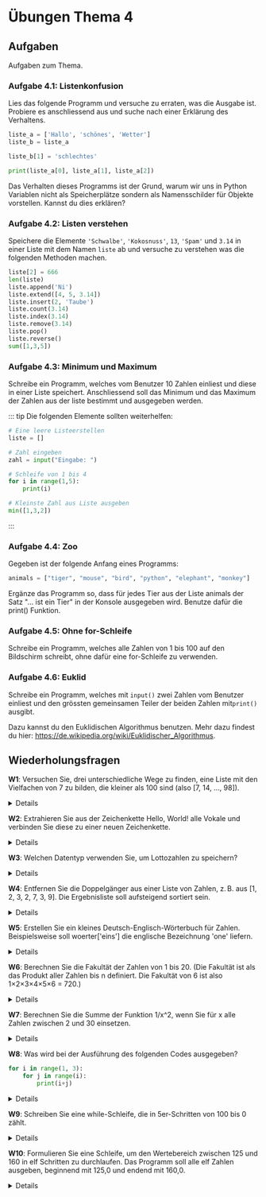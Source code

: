 # Übungen Thema 4

## Aufgaben

Aufgaben zum Thema.

### Aufgabe 4.1: Listenkonfusion

Lies das folgende Programm und versuche zu erraten, was die Ausgabe ist. Probiere es anschliessend aus und suche nach einer Erklärung des Verhaltens.

```python
liste_a = ['Hallo', 'schönes', 'Wetter']
liste_b = liste_a

liste_b[1] = 'schlechtes'

print(liste_a[0], liste_a[1], liste_a[2])  
```

Das Verhalten dieses Programms ist der Grund, warum wir uns in Python Variablen nicht als Speicherplätze sondern als Namensschilder für Objekte vorstellen. Kannst du dies erklären?

### Aufgabe 4.2: Listen verstehen

Speichere die Elemente `'Schwalbe'`, `'Kokosnuss'`, `13`, `'Spam'` und `3.14` in einer Liste mit dem Namen `liste` ab und versuche zu verstehen was die folgenden Methoden machen.

```python
liste[2] = 666
len(liste)
liste.append('Ni')
liste.extend([4, 5, 3.14])
liste.insert(2, 'Taube')
liste.count(3.14)
liste.index(3.14)
liste.remove(3.14)
liste.pop()
liste.reverse()
sum([1,3,5])
```

### Aufgabe 4.3: Minimum und Maximum

Schreibe ein Programm, welches vom Benutzer 10 Zahlen einliest und diese in einer Liste speichert. Anschliessend soll das Minimum und das Maximum der Zahlen aus der liste bestimmt und ausgegeben werden.

::: tip
Die folgenden Elemente sollten weiterhelfen:

```python
# Eine leere Listeerstellen
liste = []
```

```python
# Zahl eingeben
zahl = input("Eingabe: ")
```

```python
# Schleife von 1 bis 4
for i in range(1,5):
    print(i)
```

```python
# Kleinste Zahl aus Liste ausgeben
min([1,3,2])
```
:::

### Aufgabe 4.4: Zoo

Gegeben ist der folgende Anfang eines Programms:

```python
animals = ["tiger", "mouse", "bird", "python", "elephant", "monkey"]
```

Ergänze das Programm so, dass für jedes Tier aus der Liste animals der Satz "… ist ein Tier" in der Konsole ausgegeben wird. Benutze dafür die print() Funktion.

### Aufgabe 4.5: Ohne for-Schleife

Schreibe ein Programm, welches alle Zahlen von 1 bis 100 auf den Bildschirm schreibt, ohne dafür eine for-Schleife zu verwenden.

### Aufgabe 4.6: Euklid

Schreibe ein Programm, welches mit `input()` zwei Zahlen vom Benutzer einliest und den grössten gemeinsamen Teiler der beiden Zahlen mit`print()` ausgibt.
    
Dazu kannst du den Euklidischen Algorithmus benutzen. Mehr dazu findest du hier: <https://de.wikipedia.org/wiki/Euklidischer_Algorithmus>.

## Wiederholungsfragen

**W1**: Versuchen Sie, drei unterschiedliche Wege zu finden, eine Liste mit den Vielfachen von 7 zu bilden, die kleiner als 100 sind (also [7, 14, ..., 98]).

<details>
Der einfachste und effizienteste Weg, eine Liste mit Vielfachen von 7 kleiner 100 zu generieren, bietet die range-Funktion:
<pre>
lst = list(range(7,100,7))  
print(lst)  
  [7, 14, 21, 28, 35, 42, 49, 56, 63, 70, 77, 84, 91, 98]
</pre>
Deutlich umständlicher ist es, von einer Liste aller Zahlen zwischen 1 und 100 auszugehen und dann die herauszufiltern, die durch 7 teilbar sind:
<pre>
hundred = list(range(1,101))  # [1, 2, ..., 100]  
lst = list(filter(lambda x: x%7==0, hundred))
</pre>
Eine weitere Variante besteht darin, mit den Zahlen von 1 bis 14 zu beginnen und jedes Element mit 7 zu multiplizieren. Im folgenden Beispiel kommt dabei die List-Comprehension-Syntax zur Anwendung.
<pre>
fourteen = list(range(1,15))  # [1, 2, ..., 14]  
lst = [ x*7 for x in fourteen ]
</pre>
Zum gleichen Ergebnis kommt list(map(...)) mit der Funktion x*7:
<pre>
lst = list(map(lambda x: x*7, fourteen))
</pre>
</details>

**W2**: Extrahieren Sie aus der Zeichenkette Hello, World! alle Vokale und verbinden Sie diese zu einer neuen Zeichenkette.

<details>
Diese Übung ist schon etwas schwieriger! list bildet aus der Zeichenkette eine Liste. list(filter(...)) bildet daraus eine neue Liste, die nur Vokale enthält. Den dabei eingesetzten in-Operator haben Sie bereits im Kapitel 3, »Operatoren«, kennengelernt. join fügt diese Liste wieder zu einer Zeichenkette zusammen.
<pre>
lst = list('Hello, World!')
vocals = list(filter(
  lambda x: x in ('a', 'e', 'i', 'o', 'u'), lst))
print(vocals)
  ['e', 'o', 'o']
result = ''.join(vocals)
print(result)
  eoo
</pre>
Der obige Code hat den Nachteil, dass er nur für Kleinbuchstaben funktioniert. Dieser Mangel lässt sich beheben, indem Sie im Filterausdruck Großbuchstaben mit lower in Kleinbuchstaben umwandeln:
<pre>
vocals = list(filter(
  lambda x: x.lower() in ('a', 'e', 'i', 'o', 'u'), lst))
</pre>
</details>

**W3**: Welchen Datentyp verwenden Sie, um Lottozahlen zu speichern?

<details>
Hier gibt es keine eindeutige Antwort: Eine Grundregel bei Lottozahlen ist, dass Sie eindeutig sein müssen. Es darf also keine Zahl mehrfach vorkommen. Aus diesem Grund bieten sich Sets an.
Oft sollen Lottozahlen aber geordnet dargestellt werden – und das können nur Listen. Die folgenden Zeilen zeigen, wie Sie Lottozahlen zuerst als Set speichern und daraus bei Bedarf eine geordnete Liste machen.
<pre>
lotto = {34, 12, 25, 26, 3, 40}  
geordnet = sorted(lotto)  
print(geordnet)  
  [3, 12, 25, 26, 34, 40]
</pre>
</details>

**W4**: Entfernen Sie die Doppelgänger aus einer Liste von Zahlen, z. B. aus [1, 2, 3, 2, 7, 3, 9]. Die Ergebnisliste soll aufsteigend sortiert sein.

<details>
Durch die Umwandlung in ein set werden alle Doppelgänger eliminiert. sorted macht aus dem Set eine geordnete Liste.
<pre>
lst = [1, 2, 3, 2, 7, 3, 9]  
result = sorted(set(lst))  
print(result)  
  [1, 2, 3, 7, 9]
</pre>
</details>

**W5**: Erstellen Sie ein kleines Deutsch-Englisch-Wörterbuch für Zahlen. Beispielsweise soll woerter['eins'] die englische Bezeichnung 'one' liefern.

<details>
Wie die Aufgabenstellung schon andeutet, ist hier ein Dictionary die optimale Datenstruktur. Beachten Sie aber, dass das Wörterbuch nur in eine Richtung funktioniert! woerter['three'] würde einen Key Error liefern, weil ja ausschließlich deutsche Wörter als Schlüssel verwendet wurden.
<pre>
woerter = { 'eins': 'one', 'zwei': 'two', 'drei': 'three'}  
woerter['zwei']  
  'two'
</pre>
</details>

**W6**: Berechnen Sie die Fakultät der Zahlen von 1 bis 20. (Die Fakultät ist als das Produkt aller Zahlen bis n definiert. Die Fakultät von 6 ist also 1×2×3×4×5×6 = 720.)

<details>
<pre>
f = 1  
for i in range(1, 21):  
  f = f * i  
  print('Die Fakultät von', i, 'beträgt', f)
</pre>
</details>

**W7**: Berechnen Sie die Summe der Funktion 1/x^2, wenn Sie für x alle Zahlen zwischen 2 und 30 einsetzen.

<details>
<pre>
Die Summe von 1/2 + 1/4 + 1/9 + … + 1/900 berechnen Sie z. B. so:
sum = 0   
for i in range(2, 31):   
    sum += 1 / (i*i)
</pre>
</details>

**W8**: Was wird bei der Ausführung des folgenden Codes ausgegeben?

```python
for i in range(1, 3):
    for j in range(i):
        print(i+j)
```

<details>
Das Programm gibt die Zahlen 1, 2 und 3 aus. Die Begründung lautet: In der äußeren Schleife hat i zuerst den Wert 0. Für die innere Schleife gilt nun range(1), was eine Kurzschreibweise für range(0, 1) ist. Da die obere Schranke exklusiv, wird die Schleife nur einmal mit j=0 ausgeführt. Das führt zur Ausgabe 1.
In der äußeren Schleife erhält i nun den Wert 2. Die j-Schleife durchläuft mit range(2) (entspricht range(0, 2)) die Werte 0 und 1. Damit werden die Zahlen 2 und 3 ausgegeben.
</details>

**W9**: Schreiben Sie eine while-Schleife, die in 5er-Schritten von 100 bis 0 zählt.

<details>
<pre>
i=100  
while i>=0:  
  print(i)  
  i-=5
</pre>
</details>

**W10**: Formulieren Sie eine Schleife, um den Wertebereich zwischen 125 und 160 in elf Schritten zu durchlaufen. Das Programm soll alle elf Zahlen ausgeben, beginnend mit 125,0 und endend mit 160,0.

<details>
Der Lösungscode beginnt mit der Definition von vier Variablen: min und max legen die obere und untere Grenze des Zahlenbereichs fest. nmax bestimmt die Anzahl der Schleifendurchläufe. delta gibt an, wie stark sich die Zielvariable x mit jedem Durchlauf ändern soll. In der Schleife durchläuft i die Werte von 0 bis einschließlich nmax.
<pre>
min = 125.0  
max = 160.0  
nmax = 11    
delta = (max - min) / (nmax - 1)  
for i in range(nmax):  
  x = min + delta * i  
  print(x)  
# Ausgabe: 125.0  128.5 132.0 135.5 ... 156.5 160.0
</pre>
</details>